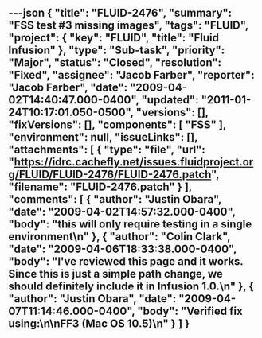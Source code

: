 ---json
{
  "title": "FLUID-2476",
  "summary": "FSS test #3 missing images",
  "tags": "FLUID",
  "project": {
    "key": "FLUID",
    "title": "Fluid Infusion"
  },
  "type": "Sub-task",
  "priority": "Major",
  "status": "Closed",
  "resolution": "Fixed",
  "assignee": "Jacob Farber",
  "reporter": "Jacob Farber",
  "date": "2009-04-02T14:40:47.000-0400",
  "updated": "2011-01-24T10:17:01.050-0500",
  "versions": [],
  "fixVersions": [],
  "components": [
    "FSS"
  ],
  "environment": null,
  "issueLinks": [],
  "attachments": [
    {
      "type": "file",
      "url": "https://idrc.cachefly.net/issues.fluidproject.org/FLUID/FLUID-2476/FLUID-2476.patch",
      "filename": "FLUID-2476.patch"
    }
  ],
  "comments": [
    {
      "author": "Justin Obara",
      "date": "2009-04-02T14:57:32.000-0400",
      "body": "this will only require testing in a single environment\n"
    },
    {
      "author": "Colin Clark",
      "date": "2009-04-06T18:33:38.000-0400",
      "body": "I've reviewed this page and it works. Since this is just a simple path change, we should definitely include it in Infusion 1.0.\n"
    },
    {
      "author": "Justin Obara",
      "date": "2009-04-07T11:14:46.000-0400",
      "body": "Verified fix using:\n\nFF3 (Mac OS 10.5)\n"
    }
  ]
}
---

        